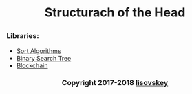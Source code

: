 # <p align="center">Structurach of the Head</p>
### Libraries:
 * [Sort Algorithms](include/sort)
 * [Binary Search Tree](include/map)
 * [Blockchain](include/blockchain)
### <p align="center">Copyright 2017-2018 [lisovskey](https://t.me/lisovskey)</p>
